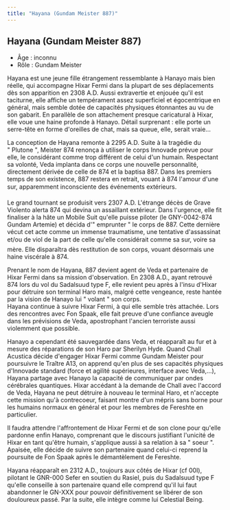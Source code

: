 ```yaml
---
title: "Hayana (Gundam Meister 887)"
---
```


Hayana (Gundam Meister 887)
---------------------------


- Âge : inconnu  
- Rôle : Gundam Meister


Hayana est une jeune fille étrangement ressemblante à Hanayo mais bien réelle, qui accompagne Hixar Fermi dans la plupart de ses déplacements dès son apparition en 2308 A.D. Aussi extravertie et enjouée qu'il est taciturne, elle affiche un tempérament assez superficiel et égocentrique en général, mais semble dotée de capacités physiques étonnantes au vu de son gabarit. En parallèle de son attachement presque caricatural à Hixar, elle voue une haine profonde à Hanayo. Détail surprenant : elle porte un serre-tête en forme d'oreilles de chat, mais sa queue, elle, serait vraie...


La conception de Hayana remonte à 2295 A.D. Suite à la tragédie du " Plutone ", Meister 874 renonça à utiliser le corps Innovade prévue pour elle, le considérant comme trop différent de celui d'un humain. Respectant sa volonté, Veda implanta dans ce corps une nouvelle personnalité, directement dérivée de celle de 874 et la baptisa 887. Dans les premiers temps de son existence, 887 restera en retrait, vouant à 874 l'amour d'une sur, apparemment inconsciente des événements extérieurs.


Le grand tournant se produisit vers 2307 A.D. L'étrange décès de Grave Violento alerta 874 qui devina un assaillant extérieur. Dans l'urgence, elle fit finaliser à la hâte un Mobile Suit qu'elle puisse piloter (le GNY-0042-874 Gundam Artemie) et décida d'" emprunter " le corps de 887. Cette dernière vécut cet acte comme un immense traumatisme, une tentative d'assassinat et/ou de viol de la part de celle qu'elle considérait comme sa sur, voire sa mère. Elle disparaîtra dès restitution de son corps, vouant désormais une haine viscérale à 874.


Prenant le nom de Hayana, 887 devient agent de Veda et partenaire de Hixar Fermi dans sa mission d'observation. En 2308 A.D., ayant retrouvé 874 lors du vol du Sadalsuud type F, elle revient peu après à l'insu d'Hixar pour détruire son terminal Haro mais, malgré cette vengeance, reste hantée par la vision de Hanayo lui " volant " son corps.  
Hayana continue à suivre Hixar Fermi, à qui elle semble très attachée. Lors des rencontres avec Fon Spaak, elle fait preuve d'une confiance aveugle dans les prévisions de Veda, apostrophant l'ancien terroriste aussi violemment que possible.


Hanayo a cependant été sauvegardée dans Veda, et réapparaît au fur et à mesure des réparations de son Haro par Sherilyn Hyde. Quand Chall Acustica décide d'engager Hixar Fermi comme Gundam Meister pour poursuivre le Traître A13, on apprend qu'en plus de ses capacités physiques d'Innovade standard (force et agilité supérieures, interface avec Veda,...), Hayana partage avec Hanayo la capacité de communiquer par ondes cérébrales quantiques. Hixar accédant à la demande de Chall avec l'accord de Veda, Hayana ne peut détruire à nouveau le terminal Haro, et n'accepte cette mission qu'à contrecoeur, faisant montre d'un mépris sans borne pour les humains normaux en général et pour les membres de Fereshte en particulier.


Il faudra attendre l'affrontement de Hixar Fermi et de son clone pour qu'elle pardonne enfin Hanayo, comprenant que le discours justifiant l'unicité de Hixar en tant qu'être humain, s'applique aussi à sa relation à sa " soeur ". Apaisée, elle décide de suivre son partenaire quand celui-ci reprend la poursuite de Fon Spaak après le démantèlement de Fereshte.


Hayana réapparaît en 2312 A.D., toujours aux côtés de Hixar (cf 00I), pilotant le GNR-000 Sefer en soutien du Rasiel, puis du Sadalsuud type F qu'elle conseille à son partenaire quand elle comprend qu'il lui faut abandonner le GN-XXX pour pouvoir définitivement se libérer de son douloureux passé. Par la suite, elle intègre comme lui Celestial Being.


